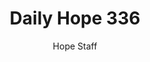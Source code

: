 ---
image: /assets/img/daily-hope-default-artwork.png
title: Daily Hope 336
number: 336
categories:
  - Daily Hope
author: Hope Staff
notes: Daily Hope 336
embed: >-
  <iframe style="border-radius:12px" src="https://open.spotify.com/embed/episode/4GcXX8LRdgRLnkRKc4oODk?utm_source=generator" width="100%" height="352" frameBorder="0" allowfullscreen="" allow="autoplay; clipboard-write; encrypted-media; fullscreen; picture-in-picture" loading="lazy"></iframe>
---